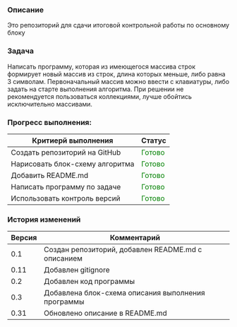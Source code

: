 ### Описание
Это репозиторий для сдачи итоговой контрольной работы по основному блоку
### Задача 
Написать программу, которая из имеющегося массива строк формирует новый массив из строк, длина которых меньше, либо равна 3 символам. Первоначальный массив можно ввести с клавиатуры, либо задать на старте выполнения алгоритма. При решении не рекомендуется пользоваться коллекциями, лучше обойтись исключительно массивами.

### Прогресс выполнения:
| Критиерй выполнения | Статус |
|----------|----------|
| Создать репозиторий на GitHub    | <span style='color: green;'>Готово</span>       |
| Нарисовать блок-схему алгоритма  | <span style='color: green;'>Готово</span>   |
| Добавить README.md               | <span style='color: green;'>Готово</span>       |
| Написать программу  по задаче    | <span style='color: green;'>Готово</span>   |
| Использовать контроль версий    | <span style='color: green;'>Готово</span> |

### История изменений
| Версия | Комментарий |
|----------|----------|
|0.1|Создан репозиторий, добавлен README.md с описанием|
|0.11|Добавлен gitignore|
|0.2|Добавлен код программы|
|0.3|Добавлена блок-схема описания выполнения программы|
|0.31|Обновлено описание в README.md|